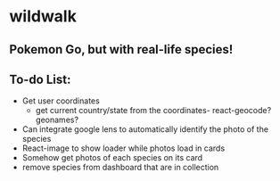 # wildwalk

## Pokemon Go, but with real-life species!

## To-do List:

- Get user coordinates
  - get current country/state from the coordinates- react-geocode? geonames?
- Can integrate google lens to automatically identify the photo of the species
- React-image to show loader while photos load in cards
- Somehow get photos of each species on its card
- remove species from dashboard that are in collection
